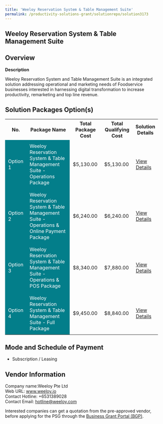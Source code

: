 ```yaml
---
title: 'Weeloy Reservation System & Table Management Suite'
permalink: /productivity-solutions-grant/solutionrepo/solution3173
---
```


## Weeloy Reservation System & Table Management Suite

## Overview

**Description**

Weeloy Reservation System and Table Management Suite is an integrated solution addressing operational and marketing needs of Foodservice businesses interested in harnessing digital transformation to increase productivity, remarketing and top line revenue.

## Solution Packages Option(s)

<table>
<tr>
<th><b>No.</b></th>
<th><b>Package Name</b></th>
<th><b>Total Package Cost</b></th>
<th><b>Total Qualifying Cost</b></th>
<th><b>Solution Details</b></th>
</tr>
<tr>
<td style='padding: 10px; background-color: #037E8A; color: #FFFFFF;'>Option 1</td>
<td style='padding: 10px; background-color: #037E8A; color: #FFFFFF;'>Weeloy Reservation System & Table Management Suite - Operations Package</td>
<td style='padding: 10px;'>$5,130.00</td>
<td style='padding: 10px;'>$5,130.00</td>
<td style='padding: 10px;'><a href='/images/psg/Weeloy_Desensitised_Annex_3_21_July_2022_Part_1.pdf' target='_blank'>View Details</a></td>
</tr>
<tr>
<td style='padding: 10px; background-color: #037E8A; color: #FFFFFF;'>Option 2</td>
<td style='padding: 10px; background-color: #037E8A; color: #FFFFFF;'>Weeloy Reservation System & Table Management Suite - Operations & Online Payment Package</td>
<td style='padding: 10px;'>$6,240.00</td>
<td style='padding: 10px;'>$6,240.00</td>
<td style='padding: 10px;'><a href='/images/psg/Weeloy_Desensitised_Annex_3_21_July_2022_Part_2.pdf' target='_blank'>View Details</a></td>
</tr>
<tr>
<td style='padding: 10px; background-color: #037E8A; color: #FFFFFF;'>Option 3</td>
<td style='padding: 10px; background-color: #037E8A; color: #FFFFFF;'>Weeloy Reservation System & Table Management Suite - Operations & POS Package</td>
<td style='padding: 10px;'>$8,340.00</td>
<td style='padding: 10px;'>$7,880.00</td>
<td style='padding: 10px;'><a href='/images/psg/Weeloy_Desensitised_Annex_3_21_July_2022_Part_3.pdf' target='_blank'>View Details</a></td>
</tr>
<tr>
<td style='padding: 10px; background-color: #037E8A; color: #FFFFFF;'>Option 4</td>
<td style='padding: 10px; background-color: #037E8A; color: #FFFFFF;'>Weeloy Reservation System & Table Management Suite - Full Package</td>
<td style='padding: 10px;'>$9,450.00</td>
<td style='padding: 10px;'>$8,840.00</td>
<td style='padding: 10px;'><a href='/images/psg/Weeloy_Desensitised_Annex_3_21_July_2022_Part_4.pdf' target='_blank'>View Details</a></td>
</tr>
</table>

## Mode and Schedule of Payment

 - Subscription / Leasing

## Vendor Information

 Company name:Weeloy Pte Ltd<br>Web URL: www.weeloy.io <br>Contact Hotline: +6531389028 <br>Contact Email: hotline@weeloy.com 

Interested companies can get a quotation from the pre-approved vendor, before applying for the PSG through the <a href='https://www.businessgrants.gov.sg/' target='_blank' rel='noopener'>Business Grant Portal (BGP)</a>.

<script src="/jquery/resize-tables.js"></script>
